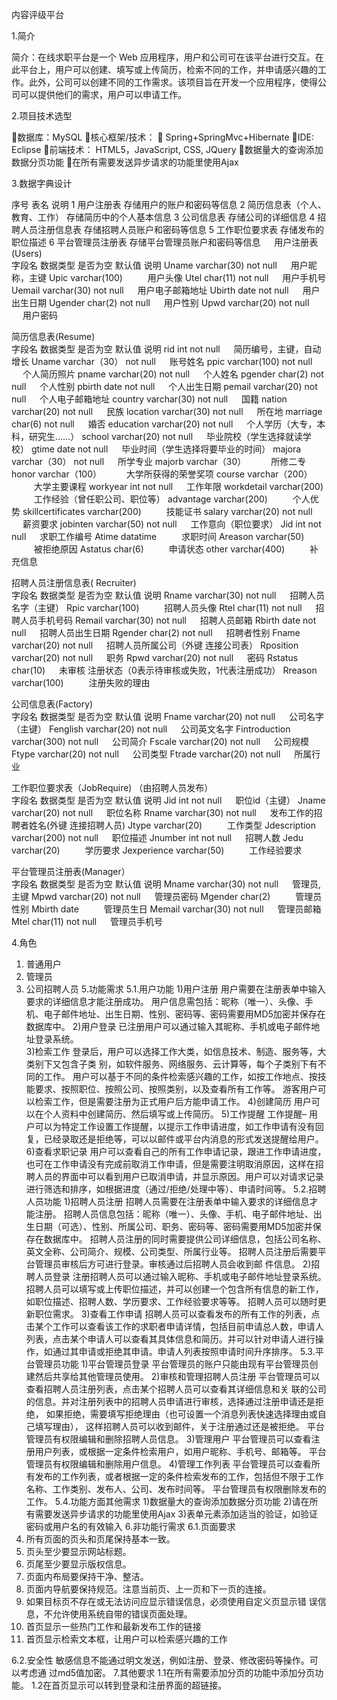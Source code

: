 内容评级平台



1.简介

简介：在线求职平台是一个 Web 应用程序，用户和公司可在该平台进行交互。在此平台上，用户可以创建、填写或上传简历，检索不同的工作，并申请感兴趣的工作。此外，公司可以创建不同的工作需求。该项目旨在开发一个应用程序，使得公司可以提供他们的需求，用户可以申请工作。	


2.项目技术选型

数据库：MySQL
核心框架/技术：
 Spring+SpringMvc+Hibernate
IDE: Eclipse
前端技术： HTML5，JavaScript, CSS, JQuery
数据量大的查询添加数据分页功能
在所有需要发送异步请求的功能里使用Ajax


3.数据字典设计

序号	表名	说明
1	用户注册表	存储用户的账户和密码等信息
2	简历信息表（个人、教育、工作）	存储简历中的个人基本信息
3	公司信息表	存储公司的详细信息
4	招聘人员注册信息表	存储招聘人员账户和密码等信息
5	工作职位要求表	存储发布的职位描述
6	平台管理员注册表	存储平台管理员账户和密码等信息
　
用户注册表(Users)				
字段名	数据类型	是否为空	默认值	说明
Uname	varchar(30)	not null	　	用户昵称，主键
Upic	varchar(100)	　	　	用户头像
Utel	char(11)	not null	　	用户手机号
Uemail	varchar(30)	not null	　	用户电子邮箱地址
Ubirth	date	not null	　	用户出生日期
Ugender	char(2)	not null	　	用户性别
Upwd	varchar(20)	not null	　	用户密码
				
简历信息表(Resume)				
字段名	数据类型	是否为空	默认值	说明
rid	int	not null	　	简历编号，主键，自动增长
Uname	varchar（30）	not null	　	账号姓名
ppic	varchar(100)	not null	　	个人简历照片
pname	varchar(20)	not null	　	个人姓名
pgender	char(2)	not null	　	个人性别
pbirth	date	not null	　	个人出生日期
pemail	varchar(20)	not null	　	个人电子邮箱地址
country	varchar(30)	not null	　	国籍
nation	varchar(20)	not null	　	民族
location	varchar(30)	not null	　	所在地
marriage	char(6)	not null	　	婚否
education	varchar(20)	not null	　	个人学历（大专，本科，研究生……）
school	varchar(20)	not null	　	毕业院校（学生选择就读学校）
gtime	date	not null	　	毕业时间（学生选择将要毕业的时间）
majora	varchar（30）	not null	　	所学专业
majorb	varchar（30）	　	　	所修二专
honor	varchar（100）	　	　	大学所获得的荣誉奖项
course	varchar（200）	　	　	大学主要课程
workyear	int	not null	　	工作年限
workdetail	varchar(200)	　	　	工作经验（曾任职公司、职位等）
advantage	varchar(200)	　	　	个人优势
skillcertificates	varchar(200)	　	　	技能证书
salary	varchar(20)	not null	　	薪资要求
jobinten	varchar(50)	not null	　	工作意向（职位要求）
Jid	int	not null	　	求职工作编号
Atime	datatime	　	　	求职时间
Areason	varchar(50)	　	　	被拒绝原因
Astatus	char(6)	　	　	申请状态
other	varchar(400)	　	　	补充信息
				
招聘人员注册信息表( Recruiter)				
字段名	数据类型	是否为空	默认值	说明
Rname	varchar(30)	not null	　	招聘人员名字（主键）
Rpic	varchar(100)	　	　	招聘人员头像
Rtel	char(11)	not null	　	招聘人员手机号码
Remail	varchar(30)	not null	　	招聘人员邮箱
Rbirth	date	not null	　	招聘人员出生日期
Rgender	char(2)	not null	　	招聘者性别
Fname	varchar(20)	not null	　	招聘人员所属公司（外键 连接公司表）
Rposition	varchar(20)	not null	　	职务
Rpwd	varchar(20)	not null	　	密码
Rstatus	char(10)	　	未审核	注册状态（0表示待审核或失败，1代表注册成功）
Rreason	varchar(100)	　	　	注册失败的理由
				
公司信息表(Factory)				
字段名	数据类型	是否为空	默认值	说明
Fname	varchar(20)	not null	　	公司名字（主键）
Fenglish	varchar(20)	not null	　	公司英文名字
Fintroduction	varchar(300)	not null	　	公司简介
Fscale	varchar(20)	not null	　	公司规模
Ftype	varchar(20)	not null	　	公司类型
Ftrade	varchar(20)	not null	　	所属行业
				
工作职位要求表（JobRequire)	（由招聘人员发布）			
字段名	数据类型	是否为空	默认值	说明
Jid	int	not null	　	职位id（主键）
Jname	varchar(20)	not null	　	职位名称
Rname	varchar(30)	not null	　	发布工作的招聘者姓名(外键 连接招聘人员)
Jtype	varchar(20)	　	　	工作类型
Jdescription	varchar(200)	not null	　	职位描述
Jnumber	int	not null	　	招聘人数
Jedu	varchar(20)	　	　	学历要求
Jexperience	varchar(50)	　	　	工作经验要求
				
平台管理员注册表(Manager）				
字段名	数据类型	是否为空	默认值	说明
Mname	varchar(30)	not null	　	管理员,主键
Mpwd	varchar(20)	not null	　	管理员密码
Mgender	char(2)	　	　	管理员性别
Mbirth	date	　	　	管理员生日
Memail	varchar(30)	not null	　	管理员邮箱
Mtel	char(11)	not null	　	管理员手机号

4.角色
1) 普通用户 
2) 管理员 
3) 公司招聘人员
5.功能需求
5.1.用户功能
1)用户注册
用户需要在注册表单中输入要求的详细信息才能注册成功。 
用户信息需包括：昵称（唯一）、头像、手机、电子邮件地址、出生日期、性别、密码等、密码需要用MD5加密并保存在数据库中。
2)用户登录
已注册用户可以通过输入其昵称、手机或电子邮件地址登录系统。  
3)检索工作
登录后，用户可以选择工作大类，如信息技术、制造、服务等，大类别下又包含子类
别，如软件服务、网络服务、云计算等，每个子类别下有不同的工作。 
用户可以基于不同的条件检索感兴趣的工作，如按工作地点、按技能要求、按照职位、按照公司、按照类别，以及查看所有工作等。 
游客用户可以检索工作，但是需要注册为正式用户后方能申请工作。
4)创建简历
用户可以在个人资料中创建简历、然后填写或上传简历。
5)工作提醒
工作提醒– 用户可以为特定工作设置工作提醒，以提示工作申请进度，如工作申请有没有回复，已经录取还是拒绝等，可以以邮件或平台内消息的形式发送提醒给用户。
6)查看求职记录
用户可以查看自己的所有工作申请记录，跟进工作申请进度，也可在工作申请没有完成前取消工作申请，但是需要注明取消原因，这样在招聘人员的界面中可以看到用户已取消申请，并显示原因。用户可以对请求记录进行筛选和排序，如根据进度（通过/拒绝/处理中等）、申请时间等。
5.2.招聘人员功能
1)招聘人员注册
招聘人员需要在注册表单中输入要求的详细信息才能注册。 
招聘人员信息包括：昵称（唯一）、头像、手机、电子邮件地址、出生日期（可选）、性别、所属公司、职务、密码等、密码需要用MD5加密并保存在数据库中。 
招聘人员注册的同时需要提供公司详细信息，包括公司名称、英文全称、公司简介、规模、公司类型、所属行业等。 
招聘人员注册后需要平台管理员审核后方可进行登录。审核通过后招聘人员会收到邮
件信息。
2)招聘人员登录
注册招聘人员可以通过输入昵称、手机或电子邮件地址登录系统。 
招聘人员可以填写或上传职位描述，并可以创建一个包含所有信息的新工作，如职位描述、招聘人数、学历要求、工作经验要求等等。 
招聘人员可以随时更新职位需求。
3)查看工作申请
招聘人员可以查看发布的所有工作的列表，点击某个工作可以查看该工作的求职者申请详情，包括目前申请总人数，申请人列表，点击某个申请人可以查看其具体信息和简历。并可以针对申请人进行操作，如通过其申请或拒绝其申请。申请人列表按照申请时间升序排序。
5.3.平台管理员功能
1)平台管理员登录 
平台管理员的账户只能由现有平台管理员创建然后共享给其他管理员使用。 
2)审核和管理招聘人员注册 
平台管理员可以查看招聘人员注册列表，点击某个招聘人员可以查看其详细信息和关
联的公司的信息。并对注册列表中的招聘人员申请进行审核，选择通过注册申请还是拒绝，
如果拒绝，需要填写拒绝理由（也可设置一个消息列表快速选择理由或自己填写理由），
这样招聘人员可以收到邮件，关于注册通过还是被拒绝。 
平台管理员有权限编辑和删除招聘人员信息。 
3)管理用户 
平台管理员可以查看注册用户列表，或根据一定条件检索用户，如用户昵称、手机号、邮箱等。 
平台管理员有权限编辑和删除用户信息。 
4)管理工作列表 
平台管理员可以查看所有发布的工作列表，或者根据一定的条件检索发布的工作，包括但不限于工作名称、工作类别、发布人、公司、发布时间等。 
平台管理员有权限删除发布的工作。
5.4.功能方面其他需求
1)数据量大的查询添加数据分页功能
2)请在所有需要发送异步请求的功能里使用Ajax
3)表单元素添加适当的验证，如验证密码或用户名的有效输入
6.非功能行需求
6.1.页面要求
1) 所有页面的页头和页尾保持基本一致。 
2) 页头至少要显示网站标题。 
3) 页尾至少要显示版权信息。 
4) 页面内布局要保持干净、整洁。 
5) 页面内导航要保持规范。注意当前页、上一页和下一页的连接。 
6) 如果目标页不存在或无法访问应显示错误信息，必须使用自定义页显示错
误信息，不允许使用系统自带的错误页面处理。 
7) 首页显示一些热门工作和最新发布工作的链接 
8) 首页显示检索文本框，让用户可以检索感兴趣的工作 
  
6.2.安全性
敏感信息不能通过明文发送，例如注册、登录、修改密码等操作。可以考虑通
过md5值加密。
7.其他要求
1.1在所有需要添加分页的功能中添加分页功能。
1.2在首页显示可以转到登录和注册界面的超链接。
